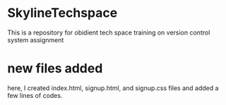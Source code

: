 # SkylineTechspace
This is a repository for obidient tech space training on version control system assignment
# new files added
here, I created index.html, signup.html, and signup.css files and added a few lines of codes.